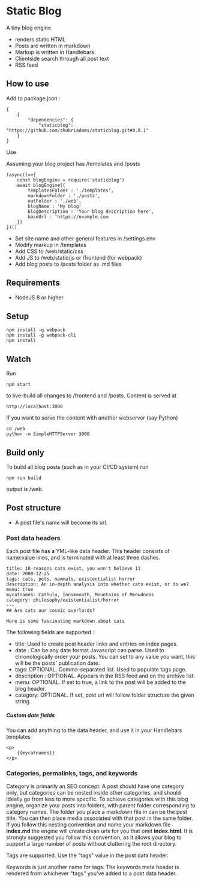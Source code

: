 
# Static Blog

A tiny blog engine. 

- renders static HTML
- Posts are written in markdown
- Markup is written in Handlebars.
- Clientside search through all post text
- RSS feed

## How to use

Add to package.json :

    {
        {
            "dependencies": {
                "staticblog": "https://github.com/shukriadams/staticblog.git#0.0.1"
        }
    }

Use

Assuming your blog project has /templates and /posts

    (async()=>{
        const blogEngine = require('staticblog')
        await blogEngine({
            templatesFolder : './templates',
            markdownFolder : './posts',
            outFolder : './web',
            blogName : 'My blog'
            blogDescription : 'Your blog description here',
            baseUrl : 'https://example.com
        })
    })()

- Set site name and other general features in /settings.env
- Modify markup in /templates
- Add CSS to /web/static/css
- Add JS to /web/static/js or /frontend (for webpack)
- Add blog posts to /posts folder as .md files

## Requirements

- NodeJS 8 or higher

## Setup

    npm install -g webpack
    npm install -g webpack-cli
    npm install

## Watch

Run

    npm start

to live-build all changes to /frontend and /posts. Content is served at

    http://localhost:3000

If you want to serve the content with another webserver (say Python)

    cd /web
    python -m SimpleHTTPServer 3000

## Build only

To build all blog posts (such as in your CI/CD system) run

    npm run build 

output is /web. 

## Post structure

- A post file's name will become its url.

### Post data headers

Each post file has a YML-like data header. This header consists of name:value lines, and is terminated with at least three dashes.
   
    title: 10 reasons cats exist, you won't believe 11
    date: 2000-12-25
    tags: cats, pets, mammals, existentialist horror
    description: An in-depth analysis into whether cats exist, or do we?
    menu: true
    mycatnames: Cathulu, Innsmeouth, Mountains of Meowdness
    category: philosophy/existentialist/horror
    ---
    ## Are cats our cosmic overlords?

    Here is some fascinating markdown about cats

The following fields are supported :

- title: Used to create post header links and entries on index pages.
- date : Can be any date format Javascript can parse. Used to chronologically order your posts. You can set to any value you want, this will be the posts' publication date.
- tags: OPTIONAL. Comma-separated list. Used to populate tags page.
- description : OPTIONAL. Appears in the RSS feed and on the archive list.
- menu: OPTIONAL. If set to true, a link to the post will be added to the blog header.
- category: OPTIONAL. If set, post url will follow folder structure the given string.

##### Custom date fields

You can add anything to the data header, and use it in your Handlebars templates
    
    <p>
        {{mycatnames}}
    </p>

### Categories, permalinks, tags, and keywords

Category is primarily an SEO concept. A post should have one category only, but categories can be nested inside other categories, and should ideally go from less to more specific. To achieve categories with this blog engine, organize your posts into folders, with parent folder corresponding to category names. The folder you place a markdown file in can be the post title. You can then place media associated with that post in the same folder. If you follow this nesting convention and name your markdown file **index.md** the engine will create clean urls for you that omit **index.html**. It is strongly suggested you follow this convention, as it allows your blog to support a large number of posts without cluttering the root directory.

Tags are supported. Use the "tags" value in the post data header.

Keywords is just another name for tags. The keywords meta header is rendered from whichever "tags" you've added to a post data header.
